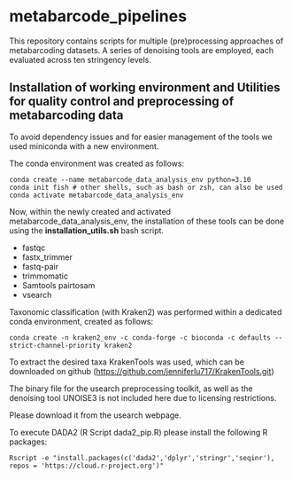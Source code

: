 # metabarcode_pipelines
This repository contains scripts for multiple (pre)processing approaches of metabarcoding datasets. 
A series of denoising tools are employed, each evaluated across ten stringency levels.

## Installation of working environment and Utilities for quality control and preprocessing of metabarcoding data
To avoid dependency issues and for easier management of the tools we used miniconda with a new environment.

The conda environment was created as follows:

```
conda create --name metabarcode_data_analysis_env python=3.10
conda init fish # other shells, such as bash or zsh, can also be used
conda activate metabarcode_data_analysis_env
```

Now, within the newly created and activated metabarcode_data_analysis_env, the installation of these tools can be done using the **installation_utils.sh** bash script. 
- fastqc 
- fastx_trimmer
- fastq-pair
- trimmomatic
- Samtools pairtosam 
- vsearch


Taxonomic classification (with Kraken2) was performed within a dedicated conda environment, created as follows:
```
conda create -n kraken2_env -c conda-forge -c bioconda -c defaults --strict-channel-priority kraken2
```
To extract the desired taxa KrakenTools was used, which can be downloaded on github (https://github.com/jenniferlu717/KrakenTools.git)



The binary file for the usearch preprocessing toolkit, as well as the denoising tool UNOISE3 is not included here due to licensing restrictions.

Please download it from the usearch webpage.


To execute DADA2 (R Script dada2_pip.R) please install the following R packages:
```
Rscript -e "install.packages(c('dada2','dplyr','stringr','seqinr'), repos = 'https://cloud.r-project.org')"
```







